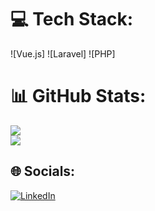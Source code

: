 
# 💻 Tech Stack:
![Vue.js] ![Laravel] ![PHP]

# 📊 GitHub Stats:
![](https://github-readme-stats.vercel.app/api?username=miladfathi021&theme=vue&hide_border=false&include_all_commits=false&count_private=true)<br/>
![](https://github-readme-stats.vercel.app/api/top-langs/?username=miladfathi021&theme=vue&hide_border=false&include_all_commits=false&count_private=true&layout=compact)

## 🌐 Socials:
[![LinkedIn](https://img.shields.io/badge/LinkedIn-%230077B5.svg?logo=linkedin&logoColor=white)](https://linkedin.com/in/miladfathi) 
<!-- Proudly created with GPRM ( https://gprm.itsvg.in ) -->
